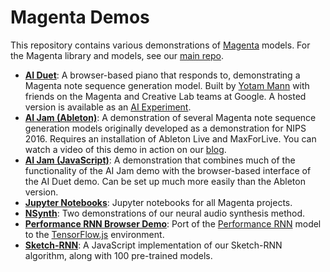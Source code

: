 # Magenta Demos

This repository contains various demonstrations of [Magenta](https://magenta.tensorflow.org) models.
For the Magenta library and models, see our [main repo](https://github.com/tensorflow/magenta).

* [**AI Duet**](/ai-duet): A browser-based piano that responds to,
demonstrating a Magenta note sequence generation model. Built by
[Yotam Mann](https://github.com/tambien) with friends on the Magenta and
Creative Lab teams at Google. A hosted version is available as an
[AI Experiment](https://aiexperiments.withgoogle.com/ai-duet).
* [**AI Jam (Ableton)**](/ai-jam-ableton): A demonstration of several
Magenta note sequence generation models originally developed as a demonstration
for NIPS 2016. Requires an installation of Ableton Live and MaxForLive. You can
watch a video of this demo in action on our
[blog](https://magenta.tensorflow.org/2016/12/16/nips-demo/).
* [**AI Jam (JavaScript)**](/ai-jam-js): A demonstration that combines
much of the functionality of the AI Jam demo with the browser-based interface
of the AI Duet demo. Can be set up much more easily than the Ableton version.
* [**Jupyter Notebooks**](/jupyter-notebooks): Jupyter notebooks for all Magenta projects.
* [**NSynth**](/nsynth): Two demonstrations of our neural audio synthesis
method.
* [**Performance RNN Browser Demo**](/performance_rnn): Port of the [Performance RNN](https://magenta.tensorflow.org/performance-rnn) model to the [TensorFlow.js](https://js.tensorflow.org) environment.
* [**Sketch-RNN**](/sketch-rnn-js): A JavaScript implementation of our Sketch-RNN algorithm, along with 100 pre-trained models.
